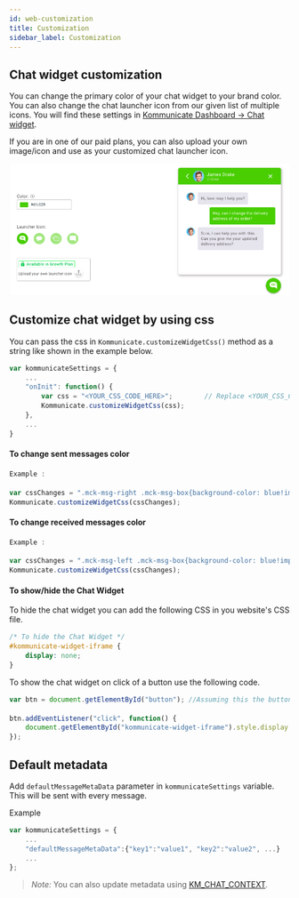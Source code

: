 ```yaml
---
id: web-customization
title: Customization
sidebar_label: Customization
---
```


## Chat widget customization

You can change the primary color of your chat widget to your brand color. You can also change the chat launcher icon from our given list of multiple icons. You will find these settings in 
<a href="https://dashboard.kommunicate.io/settings/chat-widget-customization" target="_blank">Kommunicate Dashboard -> Chat widget</a>.


If you are in one of our paid plans, you can also upload your own image/icon and use as your customized chat launcher icon.

![Chat_Widget_Customization.png](assets/Chat_Widget_Customization.png)


## Customize chat widget by using css
You can pass the css in `Kommunicate.customizeWidgetCss()` method as a string like shown in the example below.
```javascript
var kommunicateSettings = {
    ...
    "onInit": function() {
        var css = "<YOUR_CSS_CODE_HERE>";        // Replace <YOUR_CSS_CODE_HERE> with the CSS you want to override.
        Kommunicate.customizeWidgetCss(css);
    },
    ...
}
```

#### To change sent messages color
```javascript
Example : 

var cssChanges = ".mck-msg-right .mck-msg-box{background-color: blue!important;color:yellow!important;}";
Kommunicate.customizeWidgetCss(cssChanges);

```

#### To change received messages color

```javascript
Example :

var cssChanges = ".mck-msg-left .mck-msg-box{background-color: blue!important;color:yellow!important;}";
Kommunicate.customizeWidgetCss(cssChanges);

```

#### To show/hide the Chat Widget
To hide the chat widget you can add the following CSS in you website's CSS file.

```css
/* To hide the Chat Widget */
#kommunicate-widget-iframe {
    display: none;
}
```

To show the chat widget on click of a button use the following code.
```javascript
var btn = document.getElementById("button"); //Assuming this the button on your website from where you will trigger the click event to show the chat widget

btn.addEventListener("click", function() {
    document.getElementById("kommunicate-widget-iframe").style.display = 'block';
});
```

## Default metadata 
Add `defaultMessageMetaData` parameter in `kommunicateSettings` variable. This will be sent with every message.

Example

```javascript
var kommunicateSettings = {
    ...
    "defaultMessageMetaData":{"key1":"value1", "key2":"value2", ...}
    ...
};

```
> *Note:* You can also update metadata using [KM_CHAT_CONTEXT](web-botintegration#pass-custom-data-to-bot-platform).